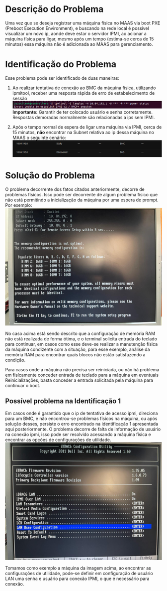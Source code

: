 # Descrição do Problema

Uma vez que se deseja registrar uma máquina física no MAAS via boot PXE (Preboot Execution Environment), e buscando na rede local é possível visualizar um novo ip, aonde deve estar o servidor IPMI, ao acionar a máquina física para ligar, mesmo após um tempo (estima-se cerca de 15 minutos) essa máquina não é adicionada ao MAAS para gerenciamento.

# Identificação do Problema

Esse problema pode ser identificado de duas maneiras:

1. Ao realizar tentativa de conexão ao BMC da máquina física, utilizando ipmitool, receber uma resposta rápida de erro de estabelecimento de sessão![ipmi_image](images/ipmi_error.png "Mensagem IPMI Error") **Importante:** Garantir de ter colocado usuário e senha corretamente. Respostas demoradas normalmente são relacionadas a ips sem IPMI.

2. Após o tempo normal de espera de ligar uma máquina via IPMI, cerca de 15 minutos, **não** encontrar na Subnet relativa ao ip dessa máquina no MAAS o seguinte cenário: ![bmc](images/Subnets.png)

# Solução do Problema

O problema decorrente dos fatos citados anteriormente, decorre de problemas físicos. Isso pode ser decorrente de algum problema físico que não está permitindo a inicialização da máquina por uma espera de prompt. Por exemplo:
![physical](images/physical.jpeg)

No caso acima está sendo descrito que a configuração de memória RAM não está realizada de forma ótima, e o terminal solicita entrada do teclado para continuar, em casos como esse deve-se realizar a manutenção física da máquina condizente com a situação, para esse exemplo, análise da memória RAM para encontrar quais blocos não estão satisfazendo a condição.

Para casos onde a máquina não precisa ser reiniciada, ou não há problema em fisícamente conceder entrada de teclado para a máquina em eventuais Reinicializações, basta conceder a entrada solicitada pela máquina para continuar o boot.

## Possível problema na Identificação 1

Em casos onde é garantido que o ip de tentativa de acesso ipmi, direciona para um BMC, e não encontrou-se problemas físicos na máquina, ou após solução desses, persiste o erro encontrado na identificação 1 apresentada aqui posteriormente. O problema decorre de falta de informação de usuário na conexão ipmi, isso pode ser resolvido acessando a máquina física e encontrar as opções de configurações de utilidade.
![password](images/pass.jpeg)

Tomamos como exemplo a máquina da imagem acima, ao encontrar as configurações de utilidade, pode-se definir em configuração de usuário LAN uma senha e usuário para conexão IPMI, o que é necessário para conexão.
